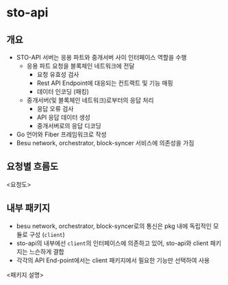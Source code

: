 # sto-api



## 개요

- STO-API 서버는 응용 파트와 중개서버 사이 인터페이스 역할을 수행
  - 응용 파트 요청을 블록체인 네트워크에 전달
    - 요청 유효성 검사
    - Rest API Endpoint에 대응되는 컨트랙트 및 기능 매핑
    - 데이터 인코딩 (패킹)
  - 중개서버(및 블록체인 네트워크)로부터의 응답 처리
    - 응답 오류 검사
    - API 응답 데이터 생성
    - 중개서버로의 응답 디코딩
- Go 언어와 Fiber 프레임워크로 작성
- Besu network, orchestrator, block-syncer 서비스에 의존성을 가짐





## 요청별 흐름도

<요청도>



## 내부 패키지

- besu network, orchestrator, block-syncer로의 통신은 pkg 내에 독립적인 모듈로 구성 (`client`)
- sto-api의 내부에선 `client`의 인터페이스에 의존하고 있어, sto-api와 client 패키지는 느슨하게 결합
- 각각의 API End-point에서는 client 패키지에서 필요한 기능만 선택하여 사용

<패키지 설명>













